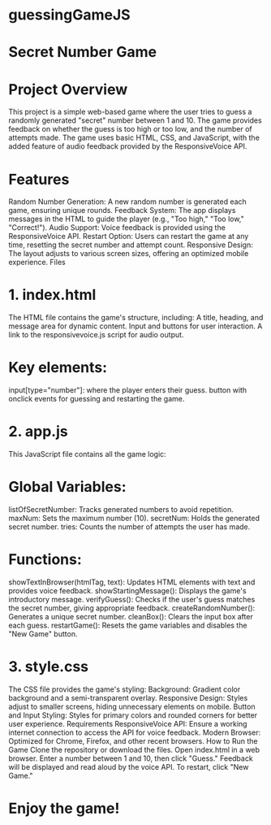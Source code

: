 # guessingGameJS

# Secret Number Game
# Project Overview
This project is a simple web-based game where the user tries to guess a randomly generated "secret" number between 1 and 10. The game provides feedback on whether the guess is too high or too low, and the number of attempts made. The game uses basic HTML, CSS, and JavaScript, with the added feature of audio feedback provided by the ResponsiveVoice API.

# Features
Random Number Generation: A new random number is generated each game, ensuring unique rounds.
Feedback System: The app displays messages in the HTML to guide the player (e.g., "Too high," "Too low," "Correct!").
Audio Support: Voice feedback is provided using the ResponsiveVoice API.
Restart Option: Users can restart the game at any time, resetting the secret number and attempt count.
Responsive Design: The layout adjusts to various screen sizes, offering an optimized mobile experience.
Files
# 1. index.html
The HTML file contains the game's structure, including:
A title, heading, and message area for dynamic content.
Input and buttons for user interaction.
A link to the responsivevoice.js script for audio output.

# Key elements:
input[type="number"]: where the player enters their guess.
button with onclick events for guessing and restarting the game.
# 2. app.js
This JavaScript file contains all the game logic:

# Global Variables:
listOfSecretNumber: Tracks generated numbers to avoid repetition.
maxNum: Sets the maximum number (10).
secretNum: Holds the generated secret number.
tries: Counts the number of attempts the user has made.

# Functions:
showTextInBrowser(htmlTag, text): Updates HTML elements with text and provides voice feedback.
showStartingMessage(): Displays the game's introductory message.
verifyGuess(): Checks if the user's guess matches the secret number, giving appropriate feedback.
createRandomNumber(): Generates a unique secret number.
cleanBox(): Clears the input box after each guess.
restartGame(): Resets the game variables and disables the "New Game" button.
# 3. style.css
The CSS file provides the game's styling:
Background: Gradient color background and a semi-transparent overlay.
Responsive Design: Styles adjust to smaller screens, hiding unnecessary elements on mobile.
Button and Input Styling: Styles for primary colors and rounded corners for better user experience.
Requirements
ResponsiveVoice API: Ensure a working internet connection to access the API for voice feedback.
Modern Browser: Optimized for Chrome, Firefox, and other recent browsers.
How to Run the Game
Clone the repository or download the files.
Open index.html in a web browser.
Enter a number between 1 and 10, then click "Guess."
Feedback will be displayed and read aloud by the voice API.
To restart, click "New Game."
# Enjoy the game!  
